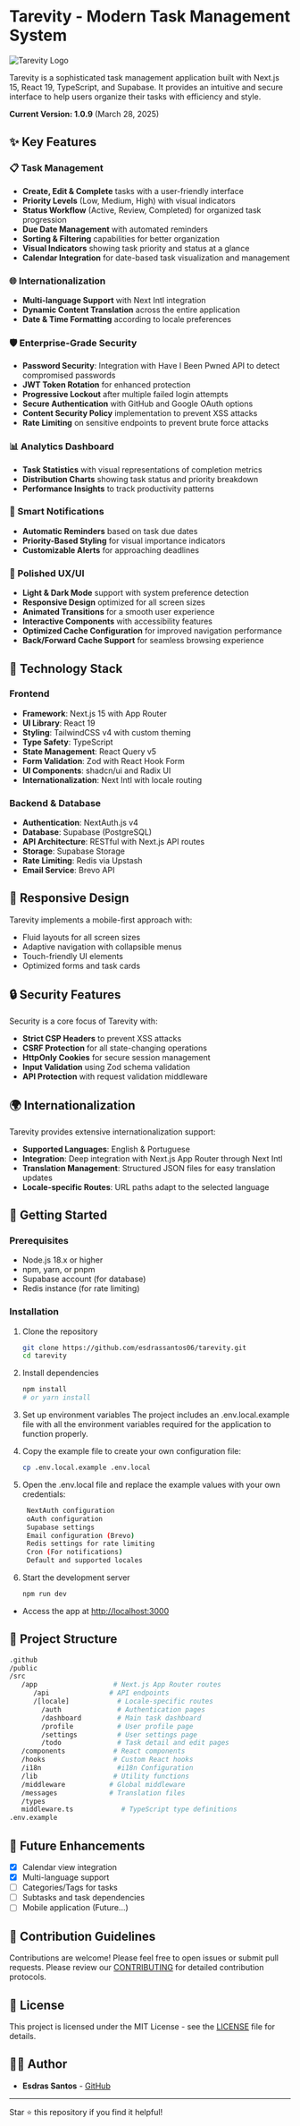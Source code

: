 # Tarevity - Modern Task Management System

![Tarevity Logo](public/logo.png)

Tarevity is a sophisticated task management application built with Next.js 15, React 19, TypeScript, and Supabase. It provides an intuitive and secure interface to help users organize their tasks with efficiency and style.

**Current Version: 1.0.9** (March 28, 2025)

## ✨ Key Features

### 📋 Task Management

- **Create, Edit & Complete** tasks with a user-friendly interface
- **Priority Levels** (Low, Medium, High) with visual indicators
- **Status Workflow** (Active, Review, Completed) for organized task progression
- **Due Date Management** with automated reminders
- **Sorting & Filtering** capabilities for better organization
- **Visual Indicators** showing task priority and status at a glance
- **Calendar Integration** for date-based task visualization and management

### 🌐 Internationalization

- **Multi-language Support** with Next Intl integration
- **Dynamic Content Translation** across the entire application
- **Date & Time Formatting** according to locale preferences

### 🛡️ Enterprise-Grade Security

- **Password Security**: Integration with Have I Been Pwned API to detect compromised passwords
- **JWT Token Rotation** for enhanced protection
- **Progressive Lockout** after multiple failed login attempts
- **Secure Authentication** with GitHub and Google OAuth options
- **Content Security Policy** implementation to prevent XSS attacks
- **Rate Limiting** on sensitive endpoints to prevent brute force attacks

### 📊 Analytics Dashboard

- **Task Statistics** with visual representations of completion metrics
- **Distribution Charts** showing task status and priority breakdown
- **Performance Insights** to track productivity patterns

### 🔔 Smart Notifications

- **Automatic Reminders** based on task due dates
- **Priority-Based Styling** for visual importance indicators
- **Customizable Alerts** for approaching deadlines

### 🎨 Polished UX/UI

- **Light & Dark Mode** support with system preference detection
- **Responsive Design** optimized for all screen sizes
- **Animated Transitions** for a smooth user experience
- **Interactive Components** with accessibility features
- **Optimized Cache Configuration** for improved navigation performance
- **Back/Forward Cache Support** for seamless browsing experience

## 🚀 Technology Stack

### Frontend

- **Framework**: Next.js 15 with App Router
- **UI Library**: React 19
- **Styling**: TailwindCSS v4 with custom theming
- **Type Safety**: TypeScript
- **State Management**: React Query v5
- **Form Validation**: Zod with React Hook Form
- **UI Components**: shadcn/ui and Radix UI
- **Internationalization**: Next Intl with locale routing

### Backend & Database

- **Authentication**: NextAuth.js v4
- **Database**: Supabase (PostgreSQL)
- **API Architecture**: RESTful with Next.js API routes
- **Storage**: Supabase Storage
- **Rate Limiting**: Redis via Upstash
- **Email Service**: Brevo API

## 📱 Responsive Design

Tarevity implements a mobile-first approach with:

- Fluid layouts for all screen sizes
- Adaptive navigation with collapsible menus
- Touch-friendly UI elements
- Optimized forms and task cards

## 🔒 Security Features

Security is a core focus of Tarevity with:

- **Strict CSP Headers** to prevent XSS attacks
- **CSRF Protection** for all state-changing operations
- **HttpOnly Cookies** for secure session management
- **Input Validation** using Zod schema validation
- **API Protection** with request validation middleware

## 🌍 Internationalization

Tarevity provides extensive internationalization support:

- **Supported Languages**: English & Portuguese
- **Integration**: Deep integration with Next.js App Router through Next Intl
- **Translation Management**: Structured JSON files for easy translation updates
- **Locale-specific Routes**: URL paths adapt to the selected language

## 🚀 Getting Started

### Prerequisites

- Node.js 18.x or higher
- npm, yarn, or pnpm
- Supabase account (for database)
- Redis instance (for rate limiting)

### Installation

1. Clone the repository

   ```bash
   git clone https://github.com/esdrassantos06/tarevity.git
   cd tarevity
   ```

2. Install dependencies

   ```bash
   npm install
   # or yarn install
   ```

3. Set up environment variables
   The project includes an .env.local.example file with all the environment variables required for the application to function properly.

4. Copy the example file to create your own configuration file:

   ```bash
   cp .env.local.example .env.local
   ```

5. Open the .env.local file and replace the example values with your own credentials:

   ```bash
    NextAuth configuration
    oAuth configuration
    Supabase settings
    Email configuration (Brevo)
    Redis settings for rate limiting
    Cron (For notifications)
    Default and supported locales
   ```

6. Start the development server

   ```bash
   npm run dev
   ```

- Access the app at [http://localhost:3000](http://localhost:3000)

## 📁 Project Structure

```bash
.github
/public
/src
   /app                   # Next.js App Router routes
      /api               # API endpoints
      /[locale]            # Locale-specific routes
        /auth              # Authentication pages
        /dashboard         # Main task dashboard
        /profile           # User profile page
        /settings          # User settings page
        /todo              # Task detail and edit pages
   /components            # React components
   /hooks                 # Custom React hooks
   /i18n                   #i18n Configuration
   /lib                   # Utility functions
   /middleware           # Global middleware
   /messages             # Translation files
   /types
   middleware.ts            # TypeScript type definitions
.env.example

```

## 🔮 Future Enhancements

- [x] Calendar view integration
- [x] Multi-language support
- [ ] Categories/Tags for tasks
- [ ] Subtasks and task dependencies
- [ ] Mobile application (Future...)

## 🤝 Contribution Guidelines

Contributions are welcome! Please feel free to open issues or submit pull requests. Please review our [CONTRIBUTING](CONTRIBUTING.MD) for detailed contribution protocols.

## 📄 License

This project is licensed under the MIT License - see the [LICENSE](LICENSE) file for details.

## 👨‍💻 Author

- **Esdras Santos** - [GitHub](https://github.com/esdrassantos06)

---

Star ⭐ this repository if you find it helpful!
